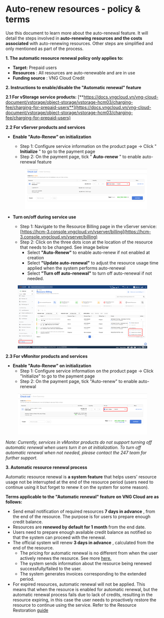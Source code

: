 # Auto-renew resources - policy & terms

Use this document to learn more about the auto-renewal feature. It will detail the steps involved in **auto-renewing resources and the costs associated** with auto-renewing resources. Other steps are simplified and only mentioned as part of the process.

**1. The automatic resource renewal policy only applies to:**

* **Target:** Prepaid users
* **Resources** : All resources are auto-renewable and are in use
* **Funding source** : VNG Cloud Credit

**2. Instructions to enable/disable the "Automatic renewal" feature**

**2.1 For vStorage service products:** [**https://docs.vngcloud.vn/vng-cloud-document/vstorage/object-storage/vstorage-hcm03/charging-fee/charging-for-prepaid-users**](https://docs.vngcloud.vn/vng-cloud-document/vstorage/object-storage/vstorage-hcm03/charging-fee/charging-for-prepaid-users)

**2.2 For vServer products and services**

*   **Enable "Auto-Renew" on initialization**

    * Step 1: Configure service information on the product page → Click " **Initialize** " to go to the payment page
    * Step 2: On the payment page, tick " **Auto-renew** " to enable auto-renewal feature

    <figure><img src="../../../.gitbook/assets/image (11) (3).png" alt=""><figcaption></figcaption></figure>
* **Turn on/off during service use**
  * Step 1: Navigate to the Resource Billing page in the vServer service: [https://hcm-3.console.vngcloud.vn/vserver/billing](https://hcm-3.console.vngcloud.vn/vserver/billing)
  * Step 2: Click on the three dots icon at the location of the resource that needs to be changed. See image below
    * Select **"Auto-Renew"** to enable auto-renew if not enabled at creation
    * Select **"Update auto-renewal"** to adjust the resource usage time applied when the system performs auto-renewal
    * Select **"Turn off auto-renewal"** to turn off auto-renewal if not needed.

<figure><img src="../../../.gitbook/assets/image (446).png" alt=""><figcaption></figcaption></figure>

**2.3 For vMonitor products and services**

* **Enable "Auto-Renew" on initialization**
  * Step 1: Configure service information on the product page → Click "Initialize" to go to the payment page
  * Step 2: On the payment page, tick "Auto-renew" to enable auto-renewal

<figure><img src="../../../.gitbook/assets/image (1) (1) (2).png" alt=""><figcaption></figcaption></figure>

_Note: Currently, services in vMonitor products do not support turning off automatic renewal when users turn it on at initialization. To turn off automatic renewal when not needed, please contact the 247 team for further support._

**3. Automatic resource renewal process**

Automatic resource renewal is **a system feature** that helps users' resource usage not be interrupted at the end of the resource period (users need to continue using it but forget to renew it on the system for some reason).

**Terms applicable to the "Automatic renewal" feature on VNG Cloud are as follows:**

* Send email notification of required resources **7 days in advance** , from the end of the resource. The purpose is for users to prepare enough credit balance.
* Resources are **renewed by default for 1 month** from the end date.
* Users need to prepare enough available credit balance as notified so that the system can proceed with the renewal.
* The official system will renew **3 days in advance** , calculated from the end of the resource.
  * The pricing for automatic renewal is no different from when the user actively renews the resource. See more [here.](https://docs.vngcloud.vn/vng-cloud-document/billing-management/experience-with-billing-and-payment/resource-lifecycle-management/renew-resource)
  * The system sends information about the resource being renewed successfully/failed to the user.
  * The system generates invoices corresponding to the extended period.
* For expired resources, automatic renewal will not be applied. This means that when the resource is enabled for automatic renewal, but the automatic renewal process fails due to lack of credits, resulting in the resource expiring, in this case the user needs to proactively restore the resource to continue using the service. Refer to the Resource Restoration [guide](https://docs.vngcloud.vn/vng-cloud-document/billing-management/experience-with-billing-and-payment/resource-lifecycle-management/recover-resource)
